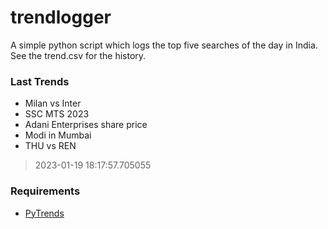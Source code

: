 # trendlogger
A simple python script which logs the top five searches of the day in India.<br>See the trend.csv for the history.<br>

<!-- Last Trends -->
### Last Trends
* Milan vs Inter
* SSC MTS 2023
* Adani Enterprises share price
* Modi in Mumbai
* THU vs REN
> 2023-01-19 18:17:57.705055

<!-- Requirements -->
### Requirements
* [PyTrends](https://github.com/dreyco676/pytrends)
